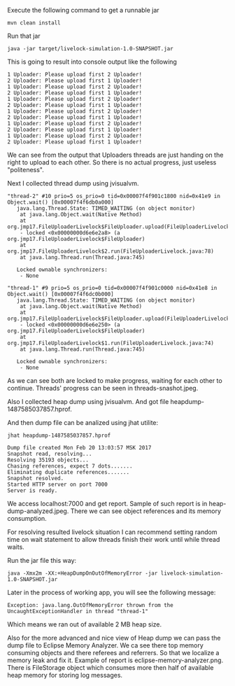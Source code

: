 Execute the following command to get a runnable jar
```
mvn clean install
```

Run that jar
```
java -jar target/livelock-simulation-1.0-SNAPSHOT.jar
```

This is going to result into console output like the following
```
1 Uploader: Please upload first 2 Uploader!
2 Uploader: Please upload first 1 Uploader!
1 Uploader: Please upload first 2 Uploader!
2 Uploader: Please upload first 1 Uploader!
1 Uploader: Please upload first 2 Uploader!
2 Uploader: Please upload first 1 Uploader!
1 Uploader: Please upload first 2 Uploader!
2 Uploader: Please upload first 1 Uploader!
1 Uploader: Please upload first 2 Uploader!
2 Uploader: Please upload first 1 Uploader!
1 Uploader: Please upload first 2 Uploader!
2 Uploader: Please upload first 1 Uploader!
```

We can see from the output that Uploaders threads are just handing on the right to upload to each other. 
So there is no actual progress, just useless "politeness".

Next I collected thread dump using jvisualvm.

```
"thread-2" #10 prio=5 os_prio=0 tid=0x00007f4f901c1800 nid=0x41e9 in Object.wait() [0x00007f4f6db0a000]
   java.lang.Thread.State: TIMED_WAITING (on object monitor)
	at java.lang.Object.wait(Native Method)
	at org.jmp17.FileUploaderLivelock$FileUploader.upload(FileUploaderLivelock.java:43)
	- locked <0x00000000d6e6e2a8> (a org.jmp17.FileUploaderLivelock$FileUploader)
	at org.jmp17.FileUploaderLivelock$2.run(FileUploaderLivelock.java:78)
	at java.lang.Thread.run(Thread.java:745)

   Locked ownable synchronizers:
	- None

"thread-1" #9 prio=5 os_prio=0 tid=0x00007f4f901c0000 nid=0x41e8 in Object.wait() [0x00007f4f6dc0b000]
   java.lang.Thread.State: TIMED_WAITING (on object monitor)
	at java.lang.Object.wait(Native Method)
	at org.jmp17.FileUploaderLivelock$FileUploader.upload(FileUploaderLivelock.java:43)
	- locked <0x00000000d6e6e250> (a org.jmp17.FileUploaderLivelock$FileUploader)
	at org.jmp17.FileUploaderLivelock$1.run(FileUploaderLivelock.java:74)
	at java.lang.Thread.run(Thread.java:745)

   Locked ownable synchronizers:
	- None
```

As we can see both are locked to make progress, waiting for each other to continue.
Threads' progress can be seen in threads-snashot.jpeg.

Also I collected heap dump using jvisualvm. And got file heapdump-1487585037857.hprof.

And then dump file can be analized using jhat utilite:
```
jhat heapdump-1487585037857.hprof

Dump file created Mon Feb 20 13:03:57 MSK 2017
Snapshot read, resolving...
Resolving 35193 objects...
Chasing references, expect 7 dots.......
Eliminating duplicate references.......
Snapshot resolved.
Started HTTP server on port 7000
Server is ready.
```

We access localhost:7000 and get report. Sample of such report is in heap-dump-analyzed.jpeg. There we can see object 
references and its memory consumption.

For resolving resulted livelock situation I can recommend setting random time on wait statement to allow threads finish 
their work until while thread waits.

Run the jar file this way:
```
java -Xmx2m -XX:+HeapDumpOnOutOfMemoryError -jar livelock-simulation-1.0-SNAPSHOT.jar
```
Later in the process of working app, you will see the following message:
```
Exception: java.lang.OutOfMemoryError thrown from the UncaughtExceptionHandler in thread "thread-1"
```
Which means we ran out of available 2 MB heap size.
 
Also for the more advanced and nice view of Heap dump we can pass the dump file to Eclipse Memory Analyzer. We ca see there
top memory consuming objects and there referees and referrers. So that we localize a memory leak and fix it. Example of report
is eclipse-memory-analyzer.png. There is FileStorage object which consumes more then half of available heap memory for storing
log messages.